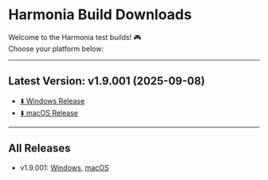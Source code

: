 # Harmonia Build Downloads

Welcome to the Harmonia test builds! 🎮  
Choose your platform below:

---

## Latest Version: v1.9.001 (2025-09-08)

- [⬇️ Windows Release](https://github.com/Otter-Raft/Harmonia_build/releases/tag/v1.9.001w)  
- [⬇️ macOS Release](https://github.com/Otter-Raft/Harmonia_build/releases/tag/v1.9.001m)

---

## All Releases
- v1.9.001: [Windows](https://github.com/Otter-Raft/Harmonia_build/releases/tag/v1.9.001w), [macOS](https://github.com/Otter-Raft/Harmonia_build/releases/tag/v1.9.001m)
